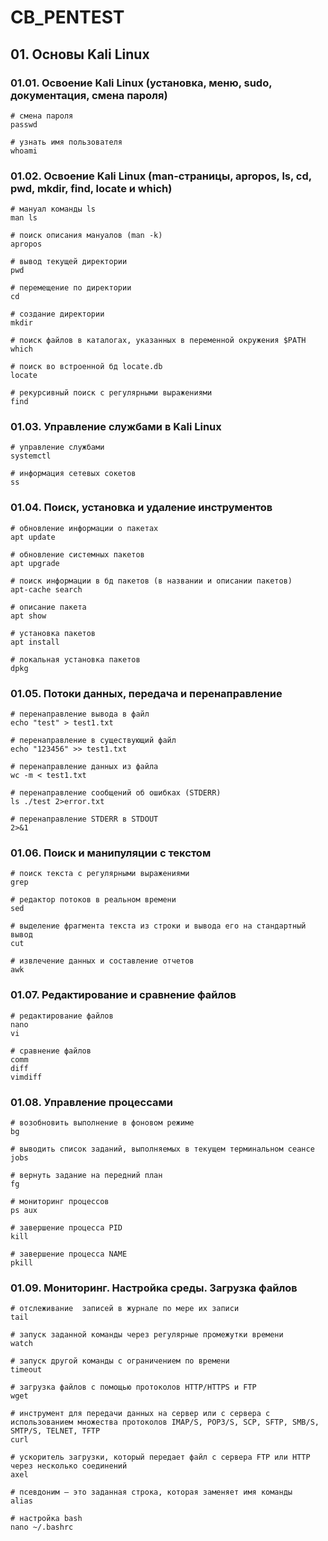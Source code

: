 # **CB_PENTEST**

## **01. Основы Kali Linux**

### **01.01. Освоение Kali Linux (установка, меню, sudo, документация, смена пароля)**

```
# смена пароля
passwd

# узнать имя пользователя
whoami
```

### **01.02. Освоение Kali Linux (man-страницы, apropos, ls, cd, pwd, mkdir, find, locate и which)**

```
# мануал команды ls
man ls

# поиск описания мануалов (man -k)
apropos

# вывод текущей директории
pwd

# перемещение по директории
cd

# создание директории
mkdir

# поиск файлов в каталогах, указанных в переменной окружения $PATH
which

# поиск во встроенной бд locate.db
locate

# рекурсивный поиск с регулярными выражениями
find
```

### **01.03. Управление службами в Kali Linux**

```
# управление службами
systemctl

# информация сетевых сокетов
ss
```

### **01.04. Поиск, установка и удаление инструментов**

```
# обновление информации о пакетах
apt update

# обновление системных пакетов
apt upgrade

# поиск информации в бд пакетов (в названии и описании пакетов)
apt-cache search

# описание пакета
apt show

# установка пакетов
apt install

# локальная установка пакетов
dpkg
```

### **01.05. Потоки данных, передача и перенаправление**

```
# перенаправление вывода в файл
echo "test" > test1.txt

# перенаправление в существующий файл
echo "123456" >> test1.txt

# перенаправление данных из файла
wc -m < test1.txt

# перенаправление сообщений об ошибках (STDERR)
ls ./test 2>error.txt

# перенаправление STDERR в STDOUT
2>&1
```

### **01.06. Поиск и манипуляции с текстом**

```
# поиск текста с регулярными выражениями
grep

# редактор потоков в реальном времени
sed

# выделение фрагмента текста из строки и вывода его на стандартный вывод
cut

# извлечение данных и составление отчетов
awk
```

### **01.07. Редактирование и сравнение файлов**

```
# редактирование файлов
nano
vi

# сравнение файлов
comm
diff
vimdiff
```

### **01.08. Управление процессами**

```
# возобновить выполнение в фоновом режиме
bg

# выводить список заданий, выполняемых в текущем терминальном сеансе
jobs

# вернуть задание на передний план
fg

# мониторинг процессов
ps aux

# завершение процесса PID
kill

# завершение процесса NAME
pkill
```

### **01.09. Мониторинг. Настройка среды. Загрузка файлов**

```
# отслеживание  записей в журнале по мере их записи
tail

# запуск заданной команды через регулярные промежутки времени
watch

# запуск другой команды с ограничением по времени
timeout

# загрузка файлов с помощью протоколов HTTP/HTTPS и FTP
wget

# инструмент для передачи данных на сервер или с сервера с использованием множества протоколов IMAP/S, POP3/S, SCP, SFTP, SMB/S, SMTP/S, TELNET, TFTP
curl

# ускоритель загрузки, который передает файл с сервера FTP или HTTP через несколько соединений
axel

# псевдоним — это заданная строка, которая заменяет имя команды
alias

# настройка bash
nano ~/.bashrc
```
